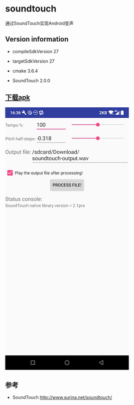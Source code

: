 # soundtouch
通过SoundTouch实现Android变声

## Version information
* compileSdkVersion 27
* targetSdkVersion 27

* cmake  3.6.4
* SoundTouch 2.0.0

## <a href="https://github.com/noiary/soundtouch/blob/master/apk/soundtouch-unsigned.apk?raw=true">下载apk</a>

![screen shots](https://raw.githubusercontent.com/noiary/soundtouch/master/screenshots/soundtouch.png)

## 参考
* SoundTouch http://www.surina.net/soundtouch/

